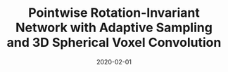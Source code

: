 ---
title: "Pointwise Rotation-Invariant Network with Adaptive Sampling and 3D Spherical Voxel Convolution"
collection: publications
permalink: /publications/prin
excerpt: 'In this paper, we propose a new point-set learning framework named Pointwise Rotation-Invariant Network (PRIN), focusing on achieving rotation-invariance in point clouds. We construct spherical signals by Density-Aware Adaptive Sampling (DAAS) from sparse points and employ Spherical Voxel Convolution (SVC) to extract rotation-invariant features for each point. Our network can be applied to applications ranging from object classification, part segmentation, to 3D feature matching and label alignment.'
date: '2020-02-01'
venue: 'AAAI'
image: '/images/prin.png'
arxiv: 'https://arxiv.org/abs/1811.09361'
code: 'https://github.com/qq456cvb/PRIN'
weight: 70
citation: 'You, Y., Lou, Y., Liu, Q., Tai, Y. W., Ma, L., Lu, C., & Wang, W. (2020). Pointwise Rotation-Invariant Network with Adaptive Sampling and 3D Spherical Voxel Convolution. In AAAI (pp. 12717-12724).'
authors: '<b>Yang You</b>, Yujing Lou, Qi Liu, Yu-Wing Tai, Lizhuang Ma, Cewu Lu, Weiming Wang'
---